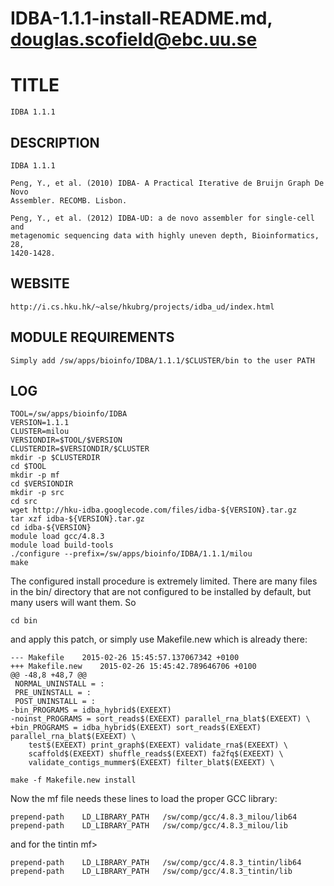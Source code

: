 # IDBA-1.1.1-install-README.md, douglas.scofield@ebc.uu.se

TITLE
=====

    IDBA 1.1.1

DESCRIPTION
-----------

    IDBA 1.1.1

    Peng, Y., et al. (2010) IDBA- A Practical Iterative de Bruijn Graph De Novo
    Assembler. RECOMB. Lisbon.

    Peng, Y., et al. (2012) IDBA-UD: a de novo assembler for single-cell and
    metagenomic sequencing data with highly uneven depth, Bioinformatics, 28,
    1420-1428.


WEBSITE
-------

    http://i.cs.hku.hk/~alse/hkubrg/projects/idba_ud/index.html

MODULE REQUIREMENTS
-------------------

    Simply add /sw/apps/bioinfo/IDBA/1.1.1/$CLUSTER/bin to the user PATH

LOG
---

    TOOL=/sw/apps/bioinfo/IDBA
    VERSION=1.1.1
    CLUSTER=milou
    VERSIONDIR=$TOOL/$VERSION
    CLUSTERDIR=$VERSIONDIR/$CLUSTER
    mkdir -p $CLUSTERDIR
    cd $TOOL
    mkdir -p mf
    cd $VERSIONDIR
    mkdir -p src
    cd src
    wget http://hku-idba.googlecode.com/files/idba-${VERSION}.tar.gz
    tar xzf idba-${VERSION}.tar.gz
    cd idba-${VERSION}
    module load gcc/4.8.3
    module load build-tools
    ./configure --prefix=/sw/apps/bioinfo/IDBA/1.1.1/milou
    make

The configured install procedure is extremely limited.  There are
many files in the bin/ directory that are not configured to be installed
by default, but many users will want them.  So

    cd bin

and apply this patch, or simply use Makefile.new which is already there:

~~~~
--- Makefile    2015-02-26 15:45:57.137067342 +0100
+++ Makefile.new    2015-02-26 15:45:42.789646706 +0100
@@ -48,8 +48,7 @@
 NORMAL_UNINSTALL = :
 PRE_UNINSTALL = :
 POST_UNINSTALL = :
-bin_PROGRAMS = idba_hybrid$(EXEEXT)
-noinst_PROGRAMS = sort_reads$(EXEEXT) parallel_rna_blat$(EXEEXT) \
+bin_PROGRAMS = idba_hybrid$(EXEEXT) sort_reads$(EXEEXT) parallel_rna_blat$(EXEEXT) \
    test$(EXEEXT) print_graph$(EXEEXT) validate_rna$(EXEEXT) \
    scaffold$(EXEEXT) shuffle_reads$(EXEEXT) fa2fq$(EXEEXT) \
    validate_contigs_mummer$(EXEEXT) filter_blat$(EXEEXT) \
~~~~

    make -f Makefile.new install

Now the mf file needs these lines to load the proper GCC library:

    prepend-path    LD_LIBRARY_PATH   /sw/comp/gcc/4.8.3_milou/lib64
    prepend-path    LD_LIBRARY_PATH   /sw/comp/gcc/4.8.3_milou/lib

and for the tintin mf>

    prepend-path    LD_LIBRARY_PATH   /sw/comp/gcc/4.8.3_tintin/lib64
    prepend-path    LD_LIBRARY_PATH   /sw/comp/gcc/4.8.3_tintin/lib
